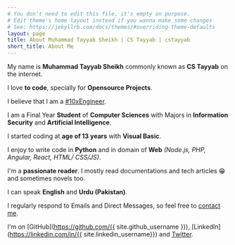 ```yaml
---
# You don't need to edit this file, it's empty on purpose.
# Edit theme's home layout instead if you wanna make some changes
# See: https://jekyllrb.com/docs/themes/#overriding-theme-defaults
layout: page
title: About Muhammad Tayyab Sheikh | CS Tayyab | cstayyab
short_title: About Me
---
```

My name is **Muhammad Tayyab Sheikh** commonly known as **CS Tayyab** on the internet.

I love **to code**, specially for **Opensource Projects**.

I believe that I am a <a href="https://twitter.com/hashtag/10xengineer" target="_blank">#10xEngineer</a>.

I am a Final Year **Student** of **Computer Sciences** with Majors in **Information Security** and **Artificial Intelligence**.

I started coding at **age of 13 years** with **Visual Basic**.

I enjoy to write code in **Python** and in domain of **Web** *(Node.js, PHP, Angular, React, HTML/ CSS/JS)*.

I'm a **passionate reader**. I mostly read documentations and tech articles 😁 and sometimes novels too.

I can speak **English** and **Urdu (Pakistan)**.

I regularly respond to Emails and Direct Messages, so feel free to [contact me](/contact).  

I'm on [GitHub](https://github.com/{{ site.github_username }}), [LinkedIn](https://linkedin.com/in/{{ site.linkedin_username}}) and [Twitter](https://twitter.com/{{site.twitter_username}}).
